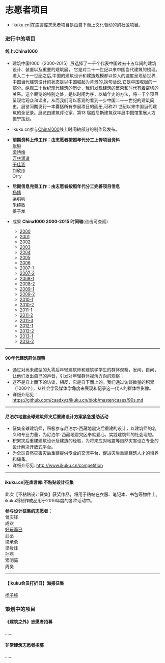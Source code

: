 # 志愿者项目

* ikuku.cn|在库言库志愿者项目是由自下而上文化驱动的的社区项目。

### 进行中的项目  

#### 线上:China1000
* 建筑中国1000（2000-2015）展选择了一千个代表中国过去十五年间的建筑设计、装置以及重要的建筑展， 它是对二十一世纪以来中国当代建筑的梳理。进入二十一世纪之后,中国的建筑设计和建造规模都以惊人的速度呈现给世界,中国当代建筑设计的状态是以中国崛起为背景的,换句话说,它是中国崛起的一部分。纵观二十世纪现代建筑的历史，我们发现建筑的繁荣和时代有着密切的关系。这个展览的特别之处，是以时间为序，以编年史的方法，将一千个项目呈现给观众和读者。从而我们可以客观的看到一步中国二十一世纪的建筑简史。展览同期发行一本囊括所有参展项目的画册,可称21 世纪以来中国当代建筑的全记录。展览由建筑评论家、第13 届威尼斯建筑双年展中国馆策展人方振宁策划。    
* ikuku.cn参与[China1000](http://www.ikuku.cn/user/32289)线上时间轴部分的制作及发布。  

* **前期资料上传工作：由志愿者按照年代分工上传项目资料**  
[张琳](http://www.ikuku.cn/name/9555)  
[梁诗维](http://www.ikuku.cn/name/9703)    
[万林潇谊](http://www.ikuku.cn/name/9549)   
[于佳涵](http://www.ikuku.cn/user/16843)  
刘欣彤      
Orry  

* **后期信息完善工作：由志愿者按照年代分工完善项目信息**  
[杨婧](http://www.ikuku.cn/user/17592)   
梁明明  
朱纯敏  
姜子龙  


* 成果 **China1000 2000-2015 时间轴**(点击可查阅)  
  * [2000](http://www.ikuku.cn/idea/5284)  
  * [2001](http://www.ikuku.cn/idea/5292)  
  * [2002](http://www.ikuku.cn/timeline/?idea=5303)  
  * [2003](http://www.ikuku.cn/timeline/?idea=5319)  
  * [2004](http://www.ikuku.cn/timeline/?idea=5323)  
  * [2005](http://www.ikuku.cn/timeline/?idea=5333)  
  * [2006](http://www.ikuku.cn/timeline/?idea=5343)  
  * [2007-1](http://www.ikuku.cn/timeline/?idea=5353)  
  * [2007-2](http://www.ikuku.cn/timeline/?idea=6098)  
  * [2008-1](http://www.ikuku.cn/timeline/?idea=5376)  
  * [2008-2](http://www.ikuku.cn/timeline/?idea=5396)  
  * [2009-1](http://www.ikuku.cn/timeline/?idea=5402)  
  * [2009-2](http://www.ikuku.cn/timeline/?idea=5420)  
  * [2010-1](http://www.ikuku.cn/timeline/?idea=5425)  
  * [2010-2](http://www.ikuku.cn/timeline/?idea=5446)  
  * [2011-1](http://www.ikuku.cn/timeline/?idea=5459)  
  * [2011-2](http://www.ikuku.cn/timeline/?idea=5479)  
  * [2011-3](http://www.ikuku.cn/timeline/?idea=6433)  
  * [2012-1](http://www.ikuku.cn/timeline/?idea=5477)  
  * [2012-2](http://www.ikuku.cn/timeline/?idea=5493)  
  * [2013-1](http://www.ikuku.cn/timeline/?idea=6650)  
  * [2013-2](http://www.ikuku.cn/timeline/?idea=6651)  

-----

#### 90年代建筑群体观察  

* 通过对尚未成型的九零后年轻建筑师和建筑学学生的群体观察，发问，自问，让他们发出自己的声音，引发对年轻群体视角方向的观察；
* 这不是自上而下的访谈，相反，它是自下而上的。我们通过访谈数量的积累（1000个），从社会学及媒体学角度来展现和记录这一代人的群体性影像。
* 详细介绍见： https://github.com/caadxyz/ikuku.cn/blob/master/cases/90s.md  


-------

#### 尼泊尔地震全球建筑师灾后重建设计方案紧急援助活动  

* 征集全球建筑师，积极参与尼泊尔-西藏地震灾后重建的设计，以建筑师的名义和专业力量，为尼泊尔-西藏地震灾区奉献爱心，实践建筑师的社会理想。
* 积累灾后重建建筑设计及建造的经验，为将来应对地震等自然灾害设立专业的设计解决开放式平台。
* 为全球自然灾害灾后重建提供专业的交流平台，促进灾后重建建筑人才的培养和储备。
* 详细介绍见: http://www.ikuku.cn/competition  

___________

#### ikuku.cn|在库言库:不粘贴设计征集  
此次【不粘贴设计征集】获奖作品，将用于粘帖在衣服、笔记本、书包等物件上。ikuku将制作成品用于2016年度的各种活动中。  

**参与设计征集的志愿者：**  
曾庆铎  
成欢  
[好玩而已](http://www.ikuku.cn/user/7839)    
剑丞  
梁承勇  
梁峻烽  
孙燕  
索明简  
周昊  

_____________  

#### 【ikuku会员打折日】海报征集  

[杨子纯](http://www.ikuku.cn/user/36574)  

### 策划中的项目  


#### 《建筑之外》志愿者招募  

……  


#### 非常建筑志愿者招募 

……  





